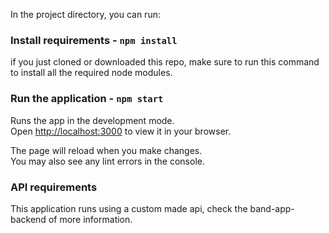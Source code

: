 In the project directory, you can run:

### Install requirements - `npm install`

if you just cloned or downloaded this repo, make sure to run this command to install all the required node modules.

### Run the application - `npm start`

Runs the app in the development mode.\
Open [http://localhost:3000](http://localhost:3000) to view it in your browser.

The page will reload when you make changes.\
You may also see any lint errors in the console.

### API requirements

This application runs using a custom made api, check the band-app-backend of more information.